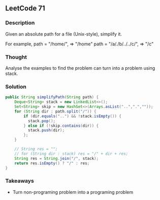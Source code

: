 ## LeetCode 71

### Description
Given an absolute path for a file (Unix-style), simplify it.

For example,
path = "/home/", => "/home"
path = "/a/./b/../../c/", => "/c"

### Thought
Analyse the examples to find the problem can turn into a problem using stack.

### Solution
```java
public String simplifyPath(String path) {
    Deque<String> stack = new LinkedList<>();
    Set<String> skip = new HashSet<>(Arrays.asList("..",".",""));
    for (String dir : path.split("/")) {
        if (dir.equals("..") && !stack.isEmpty()) {
          stack.pop();
        } else if (!skip.contains(dir)) {
          stack.push(dir);
        };
    }

    // String res = "";
    // for (String dir : stack) res = "/" + dir + res;
    String res = String.join("/", stack);
    return res.isEmpty() ? "/" : res;
}

```

### Takeaways
* Turn non-programing problem into a programing problem
